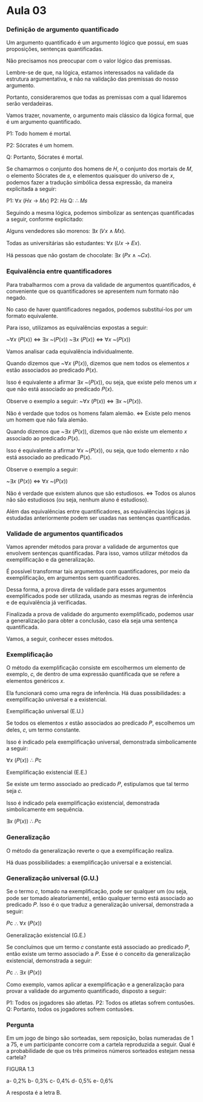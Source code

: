 # Aula 03

### Definição de argumento quantificado

Um argumento quantificado é um argumento lógico que possui, em suas proposições, sentenças quantificadas.

Não precisamos nos preocupar com o valor lógico das premissas. 

Lembre-se de que, na lógica, estamos interessados na validade da estrutura argumentativa, e não na validação das premissas do nosso argumento.

Portanto, consideraremos que todas as premissas com a qual lidaremos serão verdadeiras.

Vamos trazer, novamente, o argumento mais clássico da lógica formal, que é um argumento quantificado.

P1: Todo homem é mortal.

P2: Sócrates é um homem.

Q: Portanto, Sócrates é mortal.

Se chamarmos o conjunto dos homens de 𝐻, o conjunto dos mortais de 𝑀, o elemento Sócrates de 𝑠, e elementos quaisquer do universo de 𝑥, podemos fazer a tradução simbólica dessa expressão, da maneira explicitada a seguir:

P1: ∀𝑥 (𝐻𝑥 → 𝑀𝑥) 
P2: 𝐻𝑠
Q: ∴ 𝑀𝑠

Seguindo a mesma lógica, podemos simbolizar as sentenças quantificadas a seguir, conforme explicitado:

Alguns vendedores são morenos: ∃𝑥 (𝑉𝑥 ∧ 𝑀𝑥).

Todas as universitárias são estudantes: ∀𝑥 (𝑈𝑥 → 𝐸𝑥).

Há pessoas que não gostam de chocolate: ∃𝑥 (𝑃𝑥 ∧ ~𝐶𝑥).

### Equivalência entre quantificadores

Para trabalharmos com a prova da validade de argumentos quantificados, é conveniente que os quantificadores se apresentem num formato não negado. 

No caso de haver quantificadores negados, podemos substituí-los por um formato equivalente. 

Para isso, utilizamos as equivalências expostas a seguir:

~∀𝑥 (𝑃(𝑥)) ⇔ ∃𝑥 ~(𝑃(𝑥))
~∃𝑥 (𝑃(𝑥)) ⇔ ∀𝑥 ~(𝑃(𝑥))

Vamos analisar cada equivalência individualmente. 

Quando dizemos que ~∀𝑥 (𝑃(𝑥)), dizemos que nem todos os elementos 𝑥 estão associados ao predicado 𝑃(𝑥).

Isso é equivalente a afirmar ∃𝑥 ~(𝑃(𝑥)), ou seja, que existe pelo menos um 𝑥 que não está associado ao predicado 𝑃(𝑥).

Observe o exemplo a seguir: ~∀𝑥 (𝑃(𝑥)) ⇔ ∃𝑥 ~(𝑃(𝑥)).

Não é verdade que todos os homens falam alemão. ⇔ Existe pelo menos um homem que não fala alemão.

Quando dizemos que ~∃𝑥 (𝑃(𝑥)), dizemos que não existe um elemento 𝑥 associado ao predicado 𝑃(𝑥). 

Isso é equivalente a afirmar ∀𝑥 ~(𝑃(𝑥)), ou seja, que todo elemento 𝑥 não está associado ao predicado 𝑃(𝑥).

Observe o exemplo a seguir:

~∃𝑥 (𝑃(𝑥)) ⇔ ∀𝑥 ~(𝑃(𝑥))

Não é verdade que existem alunos que são estudiosos. ⇔ Todos os alunos não são estudiosos (ou seja, nenhum aluno é estudioso).

Além das equivalências entre quantificadores, as equivalências lógicas já estudadas anteriormente podem ser usadas nas sentenças quantificadas.

### Validade de argumentos quantificados

Vamos aprender métodos para provar a validade de argumentos que envolvem sentenças quantificadas. Para isso, vamos utilizar métodos da exemplificação e da generalização.

É possível transformar tais argumentos com quantificadores, por meio da exemplificação, em argumentos sem quantificadores.

Dessa forma, a prova direta de validade para esses argumentos exemplificados pode ser utilizada, usando as mesmas regras de inferência e de equivalência já verificadas.

Finalizada a prova de validade do argumento exemplificado, podemos usar a generalização para obter a conclusão, caso ela seja uma sentença quantificada.

Vamos, a seguir, conhecer esses métodos.

### Exemplificação

O método da exemplificação consiste em escolhermos um elemento de exemplo, 𝑐, de dentro de uma expressão quantificada que se refere a elementos genéricos 𝑥.

Ela funcionará como uma regra de inferência. Há duas possibilidades: a exemplificação universal e a existencial.

Exemplificação universal (E.U.)

Se todos os elementos 𝑥 estão associados ao predicado 𝑃, escolhemos um deles, 𝑐, um termo constante. 

Isso é indicado pela exemplificação universal, demonstrada simbolicamente a seguir:

∀𝑥 (𝑃(𝑥))
∴ 𝑃c

Exemplificação existencial (E.E.)

Se existe um termo associado ao predicado 𝑃, estipulamos que tal termo seja 𝑐.

Isso é indicado pela exemplificação existencial, demonstrada simbolicamente em sequência. 

∃𝑥 (𝑃(𝑥)) 
∴ 𝑃c

### Generalização

O método da generalização reverte o que a exemplificação realiza. 

Há duas possibilidades: a exemplificação universal e a existencial.

### Generalização universal (G.U.) 

Se o termo 𝑐, tomado na exemplificação, pode ser qualquer um (ou seja, pode ser tomado aleatoriamente), então qualquer termo está associado ao predicado 𝑃. Isso é o que traduz a generalização universal, demonstrada a seguir:

𝑃c
∴ ∀𝑥 (𝑃(𝑥))

Generalização existencial (G.E.)

Se concluímos que um termo 𝑐 constante está associado ao predicado 𝑃, então existe um termo associado a 𝑃. Esse é o conceito da generalização existencial, demonstrada a seguir:

𝑃c
∴ ∃𝑥 (𝑃(𝑥))

Como exemplo, vamos aplicar a exemplificação e a generalização para provar a validade do argumento quantificado, disposto a seguir:

P1: Todos os jogadores são atletas.
P2: Todos os atletas sofrem contusões.
Q: Portanto, todos os jogadores sofrem contusões.

### Pergunta

Em um jogo de bingo são sorteadas, sem reposição, bolas numeradas de 1 a 75, e um participante concorre com a cartela reproduzida a seguir. Qual é a probabilidade de que os três primeiros números sorteados estejam nessa cartela?

FIGURA  1.3

a- 0,2%
b- 0,3%
c- 0,4%
d- 0,5%
e- 0,6%

A resposta é a letra B.








